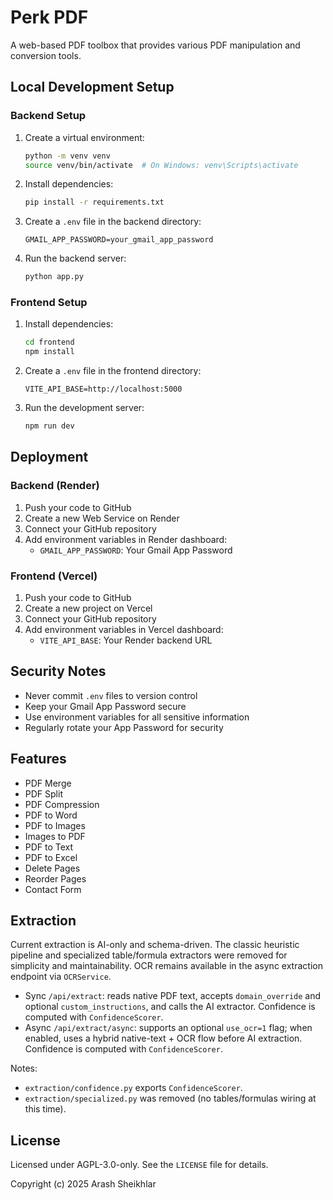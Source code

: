 # Perk PDF

A web-based PDF toolbox that provides various PDF manipulation and conversion tools.

## Local Development Setup

### Backend Setup
1. Create a virtual environment:
   ```bash
   python -m venv venv
   source venv/bin/activate  # On Windows: venv\Scripts\activate
   ```

2. Install dependencies:
   ```bash
   pip install -r requirements.txt
   ```

3. Create a `.env` file in the backend directory:
   ```
   GMAIL_APP_PASSWORD=your_gmail_app_password
   ```

4. Run the backend server:
   ```bash
   python app.py
   ```

### Frontend Setup
1. Install dependencies:
   ```bash
   cd frontend
   npm install
   ```

2. Create a `.env` file in the frontend directory:
   ```
   VITE_API_BASE=http://localhost:5000
   ```

3. Run the development server:
   ```bash
   npm run dev
   ```

## Deployment

### Backend (Render)
1. Push your code to GitHub
2. Create a new Web Service on Render
3. Connect your GitHub repository
4. Add environment variables in Render dashboard:
   - `GMAIL_APP_PASSWORD`: Your Gmail App Password

### Frontend (Vercel)
1. Push your code to GitHub
2. Create a new project on Vercel
3. Connect your GitHub repository
4. Add environment variables in Vercel dashboard:
   - `VITE_API_BASE`: Your Render backend URL

## Security Notes
- Never commit `.env` files to version control
- Keep your Gmail App Password secure
- Use environment variables for all sensitive information
- Regularly rotate your App Password for security

## Features
- PDF Merge
- PDF Split
- PDF Compression
- PDF to Word
- PDF to Images
- Images to PDF
- PDF to Text
- PDF to Excel
- Delete Pages
- Reorder Pages
- Contact Form 

## Extraction

Current extraction is AI-only and schema-driven. The classic heuristic pipeline and specialized table/formula extractors were removed for simplicity and maintainability. OCR remains available in the async extraction endpoint via `OCRService`.

- Sync `/api/extract`: reads native PDF text, accepts `domain_override` and optional `custom_instructions`, and calls the AI extractor. Confidence is computed with `ConfidenceScorer`.
- Async `/api/extract/async`: supports an optional `use_ocr=1` flag; when enabled, uses a hybrid native-text + OCR flow before AI extraction. Confidence is computed with `ConfidenceScorer`.

Notes:
- `extraction/confidence.py` exports `ConfidenceScorer`.
- `extraction/specialized.py` was removed (no tables/formulas wiring at this time).

## License

Licensed under AGPL-3.0-only. See the `LICENSE` file for details.

Copyright (c) 2025 Arash Sheikhlar 